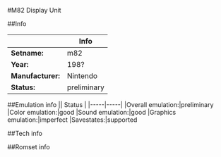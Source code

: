 #M82 Display Unit

##Info

||Info|
|-----|-----|
|**Setname:**|m82
|**Year:**|198?
|**Manufacturer:**|Nintendo
|**Status:**|preliminary

##Emulation info
|| Status |
|-----|-----|
|Overall emulation:|preliminary
|Color emulation:|good
|Sound emulation:|good
|Graphics emulation:|imperfect
|Savestates:|supported

##Tech info

##Romset info

<!--- START OF EDITED COMMENT DO NOT TOUCH TEXT ABOVE-->
